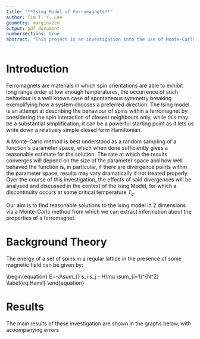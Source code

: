 ```yaml
---
title: "**Ising Model of Ferromagnets**"
author: Tim T. Y. Lee
geometry: margin=2cm
output: pdf_document
numbersections: true
abstract: "This project is an investigation into the use of Monte-Carlo methods to tackle the Ising model of ferromagnetism which considers the interaction between spins of nearest neighbours. For simplicity, the 2-dimensional case is chosen meaning we only consider energy contributions from the four nearest neighbours of each spin. The model gives a way to evaluate the total energy of each microstate from which we can derive the probability of a certain change occurring(specifically the probability of a spin flipping). Hence, by generating random samples of the system at certain time steps, we can model the time evolution of the system given the temperature $T$."
---
```


# Introduction

Ferromagnets are materials in which spin orientations are able to exhibit long range order at low enough temperatures, the occurrence of such behaviour is a well known case of spontaneous symmetry breaking exemplifying how a system chooses a preferred direction. The Ising model is an attempt at describing the behaviour of spins within a ferromagnet by considering the spin interaction of closest neighbours only, while this may be a substantial simplification, it can be a powerful starting point as it lets us write down a relatively simple closed form Hamiltonian.

A Monte-Carlo method is best understood as a random sampling of a function's parameter space, which when done sufficiently gives a reasonable estimate for the solution. The rate at which the results converges will depend on the size of the parameter space and how well behaved the function is, in particular, if there are divergence points within the parameter space, results may vary dramatically if not treated properly. Over the course of this investigation, the effects of said divergences will be analysed and discussed in the context of the Ising Model, for which a discontinuity occurs at some critical temperature $T_c$.

Our aim is to find reasonable solutions to the Ising model in 2 dimensions via a Monte-Carlo method from which we can extract information about the properties of a ferromagnet. 

# Background Theory

The energy of a set of spins in a regular lattice in the presence of some magnetic field can be given by:

\begin{equation}  E=-J\sum_{<ij>} s_i s_j - H\mu \sum_{i=1}^{N^2} \label{eq:Hamil} \end{equation}

# Results

The main results of these investigation are shown in the graphs below, with acoompanying errors
